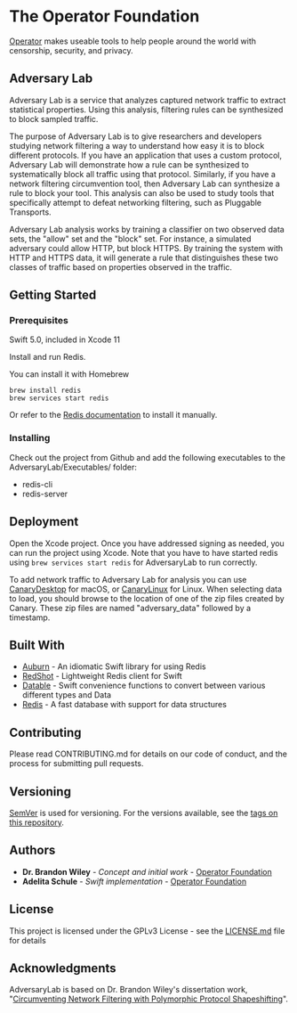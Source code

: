 # The Operator Foundation

[Operator](https://operatorfoundation.org) makes useable tools to help people around the world with censorship, security, and privacy.

## Adversary Lab

Adversary Lab is a service that analyzes captured network traffic to extract statistical properties. Using this analysis, filtering rules can be synthesized to block sampled traffic.

The purpose of Adversary Lab is to give researchers and developers studying network filtering a way to understand how easy it is to block different protocols.
If you have an application that uses a custom protocol, Adversary Lab will demonstrate how a rule can be synthesized to systematically block all traffic using that protocol.
Similarly, if you have a network filtering circumvention tool, then Adversary Lab can synthesize a rule to block your tool.
This analysis can also be used to study tools that specifically attempt to defeat networking filtering, such as Pluggable Transports.

Adversary Lab analysis works by training a classifier on two observed data sets, the "allow" set and the "block" set.
For instance, a simulated adversary could allow HTTP, but block HTTPS. By training the system with HTTP and HTTPS data, it will generate a rule that distinguishes these two classes of traffic based on properties observed in the traffic.

## Getting Started

### Prerequisites

Swift 5.0, included in Xcode 11

Install and run Redis.

You can install it with Homebrew

```
brew install redis
brew services start redis
```

Or refer to the [Redis documentation](https://redis.io/download) to install it manually.

### Installing

Check out the project from Github and add the following executables to the AdversaryLab/Executables/ folder: 
- redis-cli  
- redis-server


## Deployment

Open the Xcode project. Once you have addressed signing as needed, you can run the project using Xcode. Note that you have to have started redis using `brew services start redis` for AdversaryLab to run correctly.

To add network traffic to Adversary Lab for analysis you can use [CanaryDesktop](https://github.com/OperatorFoundation/CanaryDesktop.git) for macOS, or [CanaryLinux](https://github.com/OperatorFoundation/CanaryLinux.git) for Linux. When selecting data to load, you should browse to the location of one of the zip files created by Canary. These zip files are named "adversary_data" followed by a timestamp.

## Built With

* [Auburn](https://github.com/OperatorFoundation/Auburn) - An idiomatic Swift library for using Redis
* [RedShot](https://github.com/OperatorFoundation/Redshot) - Lightweight Redis client for Swift
* [Datable](https://github.com/OperatorFoundation/Datable) - Swift convenience functions to convert between various different types and Data
* [Redis](https://redis.io/) - A fast database with support for data structures

## Contributing

Please read CONTRIBUTING.md for details on our code of conduct, and the process for submitting pull requests.

## Versioning

[SemVer](http://semver.org/) is used for versioning. For the versions available, see the [tags on this repository](https://github.com/OperatorFoundation/AdversaryLab/tags).

## Authors

* **Dr. Brandon Wiley** - *Concept and initial work* - [Operator Foundation](https://OperatorFoundation.org/)
* **Adelita Schule** - *Swift implementation* - [Operator Foundation](adelita@OperatorFoundation.org)

## License

This project is licensed under the GPLv3 License - see the [LICENSE.md](LICENSE.md) file for details

## Acknowledgments

AdversaryLab is based on Dr. Brandon Wiley's dissertation work, "[Circumventing Network Filtering with Polymorphic Protocol Shapeshifting](http://blanu.net/Dissertation.pdf)".

